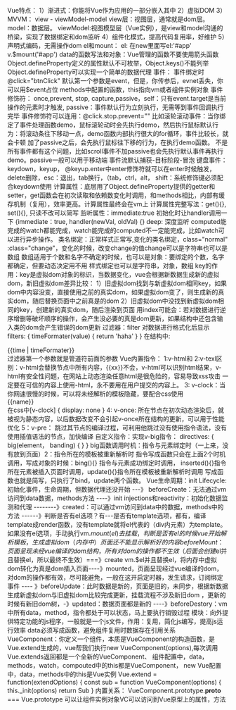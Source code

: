 Vue特点：
1）渐进式：你能将Vue作为应用的一部分嵌入其中
2）虚拟DOM
3）MVVM： view - viewModel-model view层：视图层，通常就是dom层。model：数据层。 viewModel:视图模型层（Vue实例），是view和model沟通的桥梁，实现了数据绑定和dom监听
4）组件化模式，提高代码复用率，好维护
5）声明式编码，无需操作dom
el和mount： el: 在new里面写el:'#app'  v.$mount('#app')
data的函数写法和对象：Vue管理的函数不要使用箭头函数
Object.defineProperty定义的属性默认不可枚举，Object.keys()不能列举
Object.defineProperty可以实现一个简单的数据代理
事件： 事件绑定时@click="btnClick" 默认第一个参数是event，但是，你传参后，evnet丢失，你可以用$event占位
methods中配置的函数，this指向vm或者组件实例对象
事件修饰符： once,prevent, stop, capture,passive，self：只有event.target是当前操作的元素时才触发, passive：事件默认行为立刻执行，无需等到事件回调执行完毕
事件修饰符可以连用：@click.stop.prevent=""
比如滚轮滚动事件：当你绑定了事件处理函数demo，鼠标滚轮动时会先执行demo，然后执行鼠标默认行为：将滚动条往下移动一点，demo函数内部执行很大的for循环，事件比较长，就会卡顿
加了passive之后，会先执行鼠标往下移的行为，在执行demo函数。
不是所有事件都有这个问题，比如scroll事件不加passive也会先执行默认事件再执行demo。passive一般可以用于移动端
事件流默认捕获-目标阶段-冒泡
键盘事件：keydown，keyup， @keyup.enter中enter修饰符就可以在enter时候触发，delete删除，esc：退出，tab换行，（tab，ctrl，alt， shift：系统修饰键必须配合keydown使用
计算属性：底层用了Object.defineProperty提供的getter和setter，get函数会在初次读取和依赖数变化时调用，和methods相比，内部有缓存机制（复用），效率更高。计算属性最终会在vm上
计算属性完整写法：get(){}, set(){}, 只读不改可以简写
监听属性：immediate:true 初始化时让handler调用一下 {immediate：true, handler(newVal, oldVal) {}  deep: 深度监听
computed能完成的watch都能完成，watch能完成的computed不一定能完成，比如watch可以进行异步操作。
类名绑定：正常样式正常写,变化的类名绑定，class="normal" :class="change"，变化的时候，改变change的值change可以是字符串也可以是数组
数组适用于个数和名字不确定的时候，也可以是对象：要绑定的个数，名字都确定，但要动态决定用不用
样式绑定也可以是字符串，对象，数组
key的作用：key是虚拟dom对象的标识，当数据变化，vue会根据新数据生成新的虚拟dom，新旧虚拟dom差异比较：
1）旧虚拟dom找到与新虚拟dom相同key，如果dom中内容没变，直接使用之前的真实dom，如果虚拟dom变了，则生成新的真实dom，随后替换页面中之前真是的dom
2）旧虚拟dom中没找到新虚拟dom相同的key，创建新的真实dom，随后渲染到页面
用index可能会：若对数据进行逆序增删等破坏顺序的操作，会产生没必要的真是dom更新，如果结构中还包含输入类的dom会产生错误的dom更新
过滤器：filter 对数据进行格式化后显示  filters: { timeFormater(value) { return 'haha' } }  在结构中:<div>{{time | timeFormater}}</div>  过滤器第一个参数就是管道符前面的参数
Vue内置指令：
1:v-html和 2:v-texl区别：v-html会替换节点中所有内容，{{xx}}不会，v-html可以识别html结果，v-html有安全性问题，在网站上动态渲染任意html是很危险的，容易导致xss攻击
一定要在可信的内容上使用-html，永不要用在用户提交的内容上。
3: v-clock：当你网速很慢的时候，可以将未经解析的模板隐藏，要配合css使用<div v-clock>{{name}}</div>   在css中[v-clock] { display: none }
4: v-once: 所在节点在初次动态渲染后，就被视为静态内容，以后数据改变不会引起v-once所在结构的更新，可以用于性能优化
5：v-pre： 跳过其节点的编译过程，可利用他跳过没有使用指令语法，没有使用插值语法的节点，加快编译
自定义指令：实现v-big指令： directives: { big(element， banding) {  } }  big函数调用时机：指令与元素绑定时（一上来，没有放到页面）2：指令所在的模板被重新解析时
指令写成函数只会在上面2个时机调用，写成对象的时候：bing(){} 指令与元素成功绑定时调用， inserted(){}指令所在元素被插入页面时调用，update(){}指令所在模板被重新解析时调用
写成函数也就是简写，只执行了bind，update两个函数。
Vue生命周期：init Lifecycle:初始化事件，生命周期，但数据代理还没开始 ---》 beforeCreate：无法通过vm访问到data数据，methods方法 ----》init injections和reactivity：初始化数据监测和代理
--------》created：可以通过vm访问到data中的数据，methods中的方法 ------》判断是否有el选项？有---是否有template选项，都有，编译template成render函数，没有template就将el代表的（div内元素）为template。如果没有el选项，手动执行vm.$mount(el)去挂载， 判断是否有el的时候vue开始解析模板，生成虚拟dom（内存中）页面还不能显示解析好的内容
beforeMount：页面呈现未经vue编译的dom结构，所有对dom的操作都不生效（后面会创建$el并且替换el，所以最终不生效）===》create vm.$el并且替换el，将内存中虚拟dom转化为真是dom插入页面----》mounted，页面呈现经过vue编译的dom，对dom的操作都有效，尽可能避免，一般在这开启定时器，发生请求，订阅绑定事件 ---- 》beforeUpdate：此时数据是新的，页面是旧的，未同步，根据新数据生成新虚拟dom与旧虚拟dom比较完成更新，挂载流程不涉及新旧dom ，更新的时候有新旧dom树，-》updated：数据页面都是新的 ----》beforeDestory：vm中所有data，method，指令都处于可以状态，马上要执行销毁过程
模块：向外提供特定功能的js程序，一般就是一个js文件，作用：复用，简化js编写，提高js运行效率
data必须写成函数，避免组件复用时数据存在引用关系
VueComponent：你定义一个组件，本质是VueComponent的构造函数，是Vue.extend生成的，vue帮我们执行new VueComponent(options),每次调用Vue.extends返回都是一个全新的VueComponent、
组件配置中，data，methods，watch，compouted中的this都是VueComponent， new Vue配置中，data，methods中的this是Vue实例
Vue.extend = function(extendOptions) { const sub = function VueComponent(options) { this._init(options)  return Sub  }
内置关系： VueComponent.prototype.__proto__ === Vue.prototype 可以让组件实例对象VC可以访问到Vue原型上的属性，方法












